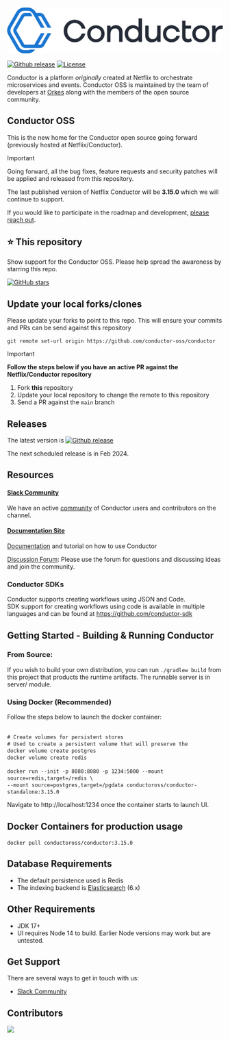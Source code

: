 ![Conductor](docs/img/logo.svg)

[![Github release](https://img.shields.io/github/v/release/Netflix/conductor.svg)](https://GitHub.com/Netflix/conductor/releases)
[![License](https://img.shields.io/github/license/conductor-oss/conductor.svg)](http://www.apache.org/licenses/LICENSE-2.0)


Conductor is a platform _originally_ created at Netflix to orchestrate microservices and events.
Conductor OSS is maintained by the team of developers at [Orkes](https://orkes.io/) along with the members of the open source community.

## Conductor OSS
This is the new home for the Conductor open source going forward (previously hosted at Netflix/Conductor).
> [!IMPORTANT]  
> Going forward, all the bug fixes, feature requests and security patches will be applied and released from this repository.


The last published version of Netflix Conductor will be **3.15.0** which we will continue to support.

If you would like to participate in the roadmap and development, [please reach out](https://forms.gle/P2i1xHrxPQLrjzTB7).

## ⭐ This repository
Show support for the Conductor OSS.  Please help spread the awareness by starring this repo.

[![GitHub stars](https://img.shields.io/github/stars/conductor-oss/conductor.svg?style=social&label=Star&maxAge=)](https://GitHub.com/conductor-oss/conductor/)

## Update your local forks/clones
Please update your forks to point to this repo.  This will ensure your commits and PRs can be send against this repository
```shell
git remote set-url origin https://github.com/conductor-oss/conductor
```
> [!IMPORTANT]  
> **Follow the steps below if you have an active PR against the Netflix/Conductor repository**
> 1. Fork **this** repository
> 2. Update your local repository to change the remote to this repository
> 3. Send a PR against the `main` branch

## Releases
The latest version is [![Github release](https://img.shields.io/github/v/release/conductor-oss/conductor.svg)](https://GitHub.com/conductor-oss/conductor/releases)

The next scheduled release is in Feb 2024.

## Resources
#### [Slack Community](https://join.slack.com/t/orkes-conductor/shared_invite/zt-xyxqyseb-YZ3hwwAgHJH97bsrYRnSZg)
We have an active [community](https://join.slack.com/t/orkes-conductor/shared_invite/zt-xyxqyseb-YZ3hwwAgHJH97bsrYRnSZg) of Conductor users and contributors on the channel.
#### [Documentation Site](https://docs.conductor-oss.org/)
[Documentation](https://docs.conductor-oss.org/) and tutorial on how to use Conductor

[Discussion Forum](https://github.com/conductor-oss/conductor/discussions): Please use the forum for questions and discussing ideas and join the community.

### Conductor SDKs
Conductor supports creating workflows using JSON and Code.  
SDK support for creating workflows using code is available in multiple languages and can be found at https://github.com/conductor-sdk


## Getting Started - Building & Running Conductor

###  From Source:
If you wish to build your own distribution, you can run ```./gradlew build``` from this project that products the runtime artifacts.
The runnable server is in server/ module.

### Using Docker (Recommended)
Follow the steps below to launch the docker container:

```shell

# Create volumes for persistent stores
# Used to create a persistent volume that will preserve the 
docker volume create postgres
docker volume create redis

docker run --init -p 8080:8080 -p 1234:5000 --mount source=redis,target=/redis \
--mount source=postgres,target=/pgdata conductoross/conductor-standalone:3.15.0
```

Navigate to http://localhost:1234 once the container starts to launch UI.

## Docker Containers for production usage
```shell
docker pull conductoross/conductor:3.15.0
```


## Database Requirements

* The default persistence used is Redis
* The indexing backend is [Elasticsearch](https://www.elastic.co/) (6.x)

## Other Requirements
* JDK 17+
* UI requires Node 14 to build. Earlier Node versions may work but are untested.

## Get Support
There are several ways to get in touch with us:
* [Slack Community](https://join.slack.com/t/orkes-conductor/shared_invite/zt-xyxqyseb-YZ3hwwAgHJH97bsrYRnSZg)

## Contributors

<a href="https://github.com/conductor-oss/conductor/graphs/contributors">
  <img src="https://contrib.rocks/image?repo=conductor-oss/conductor" />
</a>
